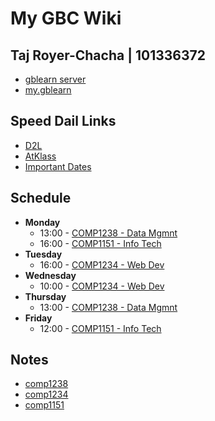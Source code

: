 # My GBC Wiki

## Taj Royer-Chacha | 101336372
- [gblearn server](https://w5336372.gblearn.com/)
- [my.gblearn](https://my.gblearn.com/)

## Speed Dail Links
- [D2L](https://learn.georgebrown.ca)
- [AtKlass](https://app.atklass.com)
- [Important Dates](https://www.georgebrown.ca/current-students/important-dates?term=27246&category=131)

## Schedule 
- **Monday**
  - 13:00 - [COMP1238 - Data Mgmnt](https://learn.georgebrown.ca/d2l/home/334969)
  - 16:00 - [COMP1151 - Info Tech](https://learn.georgebrown.ca/d2l/home/335096)
- **Tuesday**
  - 16:00 - [COMP1234 - Web Dev](https://learn.georgebrown.ca/d2l/home/342908)
- **Wednesday**
  - 10:00 - [COMP1234 - Web Dev](https://learn.georgebrown.ca/d2l/home/342908)
- **Thursday**
  - 13:00 - [COMP1238 - Data Mgmnt](https://learn.georgebrown.ca/d2l/home/334969)
- **Friday**
  - 12:00 - [COMP1151 - Info Tech](https://learn.georgebrown.ca/d2l/home/335096)

## Notes
- [comp1238](comp1238.md)
- [comp1234](comp1234.md)
- [comp1151](comp1151.md)
